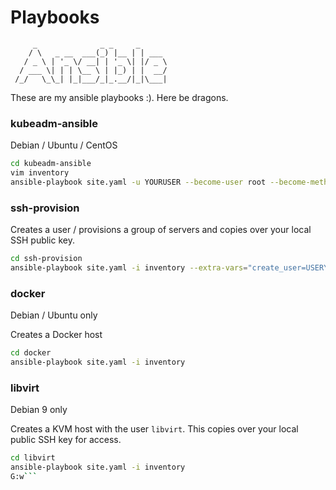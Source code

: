 # Playbooks

```
     _              _ _     _
    / \   _ __  ___(_) |__ | | ___
   / _ \ | '_ \/ __| | '_ \| |/ _ \
  / ___ \| | | \__ \ | |_) | |  __/
 /_/   \_\_| |_|___/_|_.__/|_|\___|
```

These are my ansible playbooks :). Here be dragons.

### kubeadm-ansible

Debian / Ubuntu / CentOS

```sh
cd kubeadm-ansible
vim inventory
ansible-playbook site.yaml -u YOURUSER --become-user root --become-method su -K -i inventory
```

### ssh-provision


Creates a user / provisions a group of servers and copies over your local SSH public key.

```sh
cd ssh-provision
ansible-playbook site.yaml -i inventory --extra-vars="create_user=USERYOUWANTTOCREATE"
```


### docker

Debian / Ubuntu only

Creates a Docker host

```sh
cd docker
ansible-playbook site.yaml -i inventory
```

### libvirt

Debian 9 only

Creates a KVM host with the user `libvirt`. This copies over your local public SSH key for access.

```sh
cd libvirt
ansible-playbook site.yaml -i inventory
G:w```
